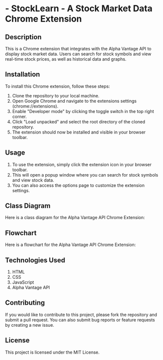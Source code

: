 # -  StockLearn - A Stock Market Data Chrome Extension
## Description
This is a Chrome extension that integrates with the Alpha Vantage API to display stock market data. Users can search for stock symbols and view real-time stock prices, as well as historical data and graphs.

## Installation
To install this Chrome extension, follow these steps:

1. Clone the repository to your local machine.
2. Open Google Chrome and navigate to the extensions settings (chrome://extensions).
3. Enable "Developer mode" by clicking the toggle switch in the top right corner.
4. Click "Load unpacked" and select the root directory of the cloned repository.
5. The extension should now be installed and visible in your browser toolbar.

## Usage
1. To use the extension, simply click the extension icon in your browser toolbar. 
2. This will open a popup window where you can search for stock symbols and view stock data. 
3. You can also access the options page to customize the extension settings.

## Class Diagram
Here is a class diagram for the Alpha Vantage API Chrome Extension:



## Flowchart
Here is a flowchart for the Alpha Vantage API Chrome Extension:



## Technologies Used
1. HTML
2. CSS
3. JavaScript
4. Alpha Vantage API

## Contributing
If you would like to contribute to this project, please fork the repository and submit a pull request. You can also submit bug reports or feature requests by creating a new issue.

## License
This project is licensed under the MIT License.
